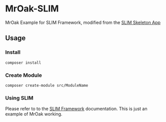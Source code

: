 # MrOak-SLIM
MrOak Example for SLIM Framework, modified from the [SLIM Skeleton App](https://github.com/slimphp/Slim-Skeleton)

## Usage
### Install
```
composer install
```
### Create Module
```
composer create-module src/ModuleName
```
### Using SLIM
Please refer to to the [SLIM Framework](https://www.slimframework.com/) documentation. This is just an example of MrOak working.

